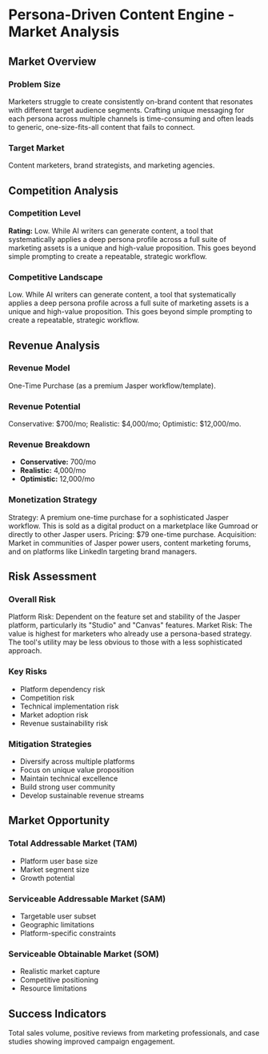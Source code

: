 # Persona-Driven Content Engine - Market Analysis

## Market Overview

### Problem Size
Marketers struggle to create consistently on-brand content that resonates with different target audience segments. Crafting unique messaging for each persona across multiple channels is time-consuming and often leads to generic, one-size-fits-all content that fails to connect.

### Target Market
Content marketers, brand strategists, and marketing agencies.

## Competition Analysis

### Competition Level
**Rating:** Low. While AI writers can generate content, a tool that systematically applies a deep persona profile across a full suite of marketing assets is a unique and high-value proposition. This goes beyond simple prompting to create a repeatable, strategic workflow.

### Competitive Landscape
Low. While AI writers can generate content, a tool that systematically applies a deep persona profile across a full suite of marketing assets is a unique and high-value proposition. This goes beyond simple prompting to create a repeatable, strategic workflow.

## Revenue Analysis

### Revenue Model
One-Time Purchase (as a premium Jasper workflow/template).

### Revenue Potential
Conservative: $700/mo; Realistic: $4,000/mo; Optimistic: $12,000/mo.

### Revenue Breakdown
- **Conservative:** 700/mo
- **Realistic:** 4,000/mo
- **Optimistic:** 12,000/mo

### Monetization Strategy
Strategy: A premium one-time purchase for a sophisticated Jasper workflow. This is sold as a digital product on a marketplace like Gumroad or directly to other Jasper users. Pricing: $79 one-time purchase. Acquisition: Market in communities of Jasper power users, content marketing forums, and on platforms like LinkedIn targeting brand managers.

## Risk Assessment

### Overall Risk
Platform Risk: Dependent on the feature set and stability of the Jasper platform, particularly its "Studio" and "Canvas" features. Market Risk: The value is highest for marketers who already use a persona-based strategy. The tool's utility may be less obvious to those with a less sophisticated approach.

### Key Risks
- Platform dependency risk
- Competition risk
- Technical implementation risk
- Market adoption risk
- Revenue sustainability risk

### Mitigation Strategies
- Diversify across multiple platforms
- Focus on unique value proposition
- Maintain technical excellence
- Build strong user community
- Develop sustainable revenue streams

## Market Opportunity

### Total Addressable Market (TAM)
- Platform user base size
- Market segment size
- Growth potential

### Serviceable Addressable Market (SAM)
- Targetable user subset
- Geographic limitations
- Platform-specific constraints

### Serviceable Obtainable Market (SOM)
- Realistic market capture
- Competitive positioning
- Resource limitations

## Success Indicators
Total sales volume, positive reviews from marketing professionals, and case studies showing improved campaign engagement.
